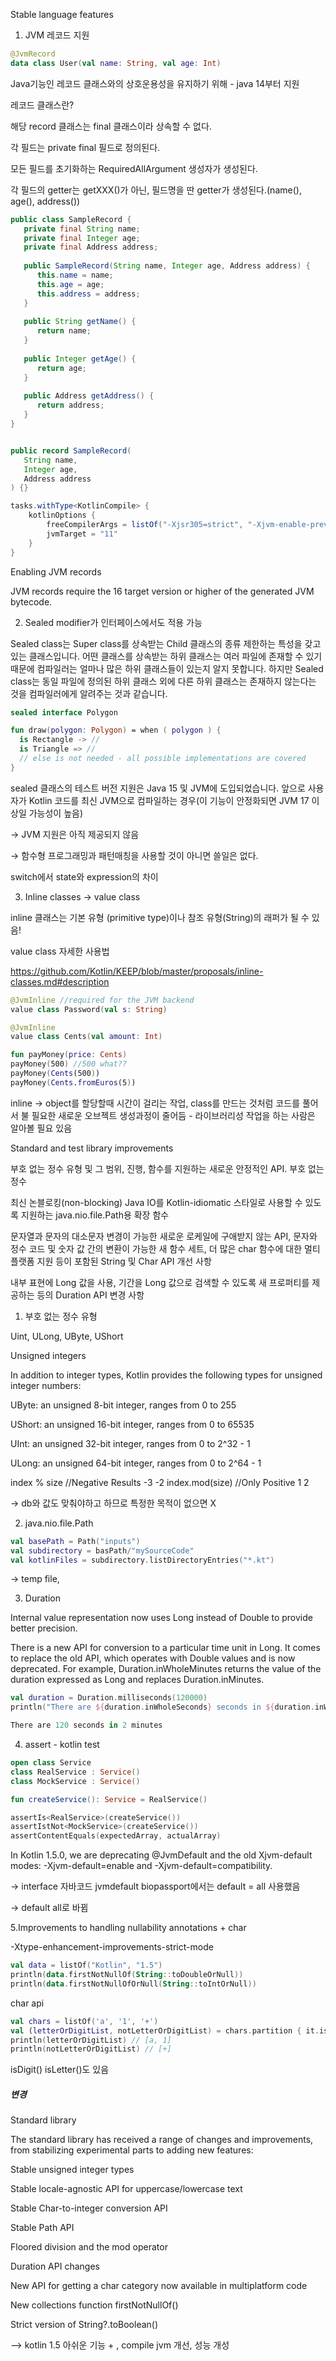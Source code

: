 Stable language features

1. JVM 레코드 지원

```kotlin
@JvmRecord
data class User(val name: String, val age: Int)
```
Java기능인 레코드 클래스와의 상호운용성을 유지하기 위해 - java 14부터 지원

레코드 클래스란?

해당 record 클래스는 final 클래스이라 상속할 수 없다.

각 필드는 private final 필드로 정의된다.

모든 필드를 초기화하는 RequiredAllArgument 생성자가 생성된다.

각 필드의 getter는 getXXX()가 아닌, 필드명을 딴 getter가 생성된다.(name(), age(), address())

```java
public class SampleRecord {
   private final String name;
   private final Integer age;
   private final Address address;
 
   public SampleRecord(String name, Integer age, Address address) {
      this.name = name;
      this.age = age;
      this.address = address;
   }
 
   public String getName() {
      return name;
   }
 
   public Integer getAge() {
      return age;
   }
 
   public Address getAddress() {
      return address;
   }
}


public record SampleRecord(
   String name,
   Integer age,
   Address address
) {}

tasks.withType<KotlinCompile> {
    kotlinOptions {
        freeCompilerArgs = listOf("-Xjsr305=strict", "-Xjvm-enable-preview")
        jvmTarget = "11"
    }
}
```
Enabling JVM records﻿

JVM records require the 16 target version or higher of the generated JVM bytecode.

2. Sealed modifier가 인터페이스에서도 적용 가능

Sealed class는 Super class를 상속받는 Child 클래스의 종류 제한하는 특성을 갖고 있는 클래스입니다. 어떤 클래스를 상속받는 하위 클래스는 여러 파일에 존재할 수 있기 때문에 컴파일러는 얼마나 많은 하위 클래스들이 있는지 알지 못합니다. 하지만 Sealed class는 동일 파일에 정의된 하위 클래스 외에 다른 하위 클래스는 존재하지 않는다는 것을 컴파일러에게 알려주는 것과 같습니다.

```kotlin
sealed interface Polygon

fun draw(polygon: Polygon) = when ( polygon ) {
  is Rectangle -> //
  is Triangle => //
  // else is not needed - all possible implementations are covered
}
```
sealed 클래스의 테스트 버전 지원은 Java 15 및 JVM에 도입되었습니다. 앞으로 사용자가 Kotlin 코드를 최신 JVM으로 컴파일하는 경우(이 기능이 안정화되면 JVM 17 이상일 가능성이 높음)

→ JVM 지원은 아직 제공되지 않음

→ 함수형 프로그래밍과 패턴매칭을 사용할 것이 아니면 쓸일은 없다.

switch에서 state와 expression의 차이

3. Inline classes → value class

inline 클래스는 기본 유형 (primitive type)이나 참조 유형(String)의 래퍼가 될 수 있음!

value class 자세한 사용법

https://github.com/Kotlin/KEEP/blob/master/proposals/inline-classes.md#description 
```kotlin
@JvmInline //required for the JVM backend
value class Password(val s: String)
```

```kotlin
@JvmInline
value class Cents(val amount: Int)

fun payMoney(price: Cents)
payMoney(500) //500 what??
payMoney(Cents(500))
payMoney(Cents.fromEuros(5))
```
inline → object를 할당할때 시간이 걸리는 작업, class를 만드는 것처럼 코드를 풀어서 불 필요한 새로운 오브젝트 생성과정이 줄어듬 - 라이브러리성 작업을 하는 사람은 알아볼 필요 있음

Standard and test library improvements

부호 없는 정수 유형 및 그 범위, 진행, 함수를 지원하는 새로운 안정적인 API. 부호 없는 정수

최신 논블로킹(non-blocking) Java IO를 Kotlin-idiomatic 스타일로 사용할 수 있도록 지원하는 java.nio.file.Path용 확장 함수

문자열과 문자의 대소문자 변경이 가능한 새로운 로케일에 구애받지 않는 API, 문자와 정수 코드 및 숫자 값 간의 변환이 가능한 새 함수 세트, 더 많은 char 함수에 대한 멀티 플랫폼 지원 등이 포함된 String 및 Char API 개선 사항

내부 표현에 Long 값을 사용, 기간을 Long 값으로 검색할 수 있도록 새 프로퍼티를 제공하는 등의 Duration API 변경 사항

1. 부호 없는 정수 유형

Uint, ULong, UByte, UShort

Unsigned integers﻿

In addition to integer types, Kotlin provides the following types for unsigned integer numbers:

UByte: an unsigned 8-bit integer, ranges from 0 to 255

UShort: an unsigned 16-bit integer, ranges from 0 to 65535

UInt: an unsigned 32-bit integer, ranges from 0 to 2^32 - 1

ULong: an unsigned 64-bit integer, ranges from 0 to 2^64 - 1

index % size //Negative Results -3 -2 
index.mod(size) //Only Positive 1 2 

→ db와 값도 맞춰야하고 하므로 특정한 목적이 없으면 X

2. java.nio.file.Path 

 
```kotlin
val basePath = Path("inputs")
val subdirectory = basPath/"mySourceCode"
val kotlinFiles = subdirectory.listDirectoryEntries("*.kt")
```
→ temp file,

3. Duration 

Internal value representation now uses Long instead of Double to provide better precision.

There is a new API for conversion to a particular time unit in Long. It comes to replace the old API, which operates with Double values and is now deprecated. For example, Duration.inWholeMinutes returns the value of the duration expressed as Long and replaces Duration.inMinutes.
```kotlin
val duration = Duration.milliseconds(120000)
println("There are ${duration.inWholeSeconds} seconds in ${duration.inWholeMinutes} minutes")

There are 120 seconds in 2 minutes
```
4. assert - kotlin test

```kotlin
open class Service
class RealService : Service()
class MockService : Service()

fun createService(): Service = RealService()

assertIs<RealService>(createService())
assertIstNot<MockService>(createService())
assertContentEquals(expectedArray, actualArray)
```
In Kotlin 1.5.0, we are deprecating @JvmDefault and the old Xjvm-default modes: -Xjvm-default=enable and -Xjvm-default=compatibility.

→ interface 자바코드 jvmdefault  biopassport에서는 default = all 사용했음

→ default all로 바뀜

5.Improvements to handling nullability annotations + char

-Xtype-enhancement-improvements-strict-mode
```kotlin
val data = listOf("Kotlin", "1.5")
println(data.firstNotNullOf(String::toDoubleOrNull))
println(data.firstNotNullOfOrNull(String::toIntOrNull))
```
char api
```kotlin
val chars = listOf('a', '1', '+')
val (letterOrDigitList, notLetterOrDigitList) = chars.partition { it.isLetterOrDigit() }
println(letterOrDigitList) // [a, 1]
println(notLetterOrDigitList) // [+]
```
isDigit()
isLetter()도 있음


##### 변경 

Standard library﻿

The standard library has received a range of changes and improvements, from stabilizing experimental parts to adding new features:

Stable unsigned integer types

Stable locale-agnostic API for uppercase/lowercase text

Stable Char-to-integer conversion API

Stable Path API

Floored division and the mod operator

Duration API changes

New API for getting a char category now available in multiplatform code

New collections function firstNotNullOf()

Strict version of String?.toBoolean()

--> kotlin 1.5 아쉬운 기능 + , compile jvm 개선, 성능 개성


 
